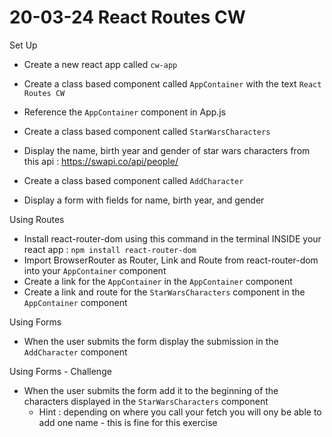 # 20-03-24 React Routes CW
Set Up
- Create a new react app called `cw-app`
- Create a class based component called `AppContainer` with the text `React Routes CW`
- Reference the `AppContainer` component in App.js

- Create a class based component called `StarWarsCharacters`
- Display the name, birth year and gender of star wars characters from this api : https://swapi.co/api/people/ 

- Create a class based component called `AddCharacter`
- Display a form with fields for name, birth year, and gender

Using Routes
- Install react-router-dom using this command in the terminal INSIDE your react app : `npm install react-router-dom`
- Import BrowserRouter as Router, Link and Route from react-router-dom into your `AppContainer` component
- Create a link for the `AppContainer` in the `AppContainer` component
- Create a link and route for the `StarWarsCharacters` component in the `AppContainer` component

Using Forms
- When the user submits the form display the submission in the `AddCharacter` component


Using Forms - Challenge
- When the user submits the form add it to the beginning of the characters displayed in the `StarWarsCharacters` component
    - Hint : depending on where you call your fetch you will ony be able to add one name - this is fine for this exercise